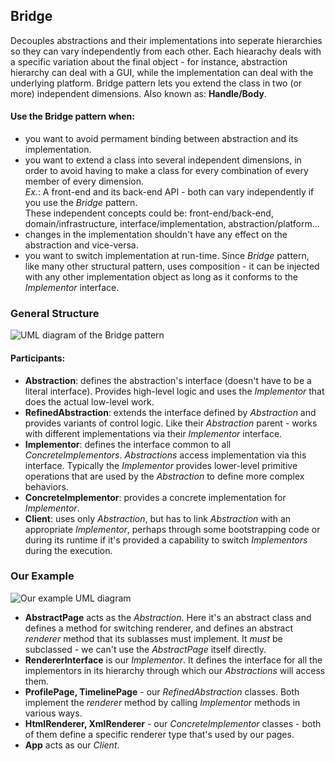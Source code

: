 ## Bridge

Decouples abstractions and their implementations into seperate hierarchies so 
they can vary independently from each other. Each hiearachy deals with
a specific variation about the final object - for instance, abstraction
hierarchy can deal with a GUI, while the implementation can deal with the
underlying platform. Bridge pattern lets you extend the class in two (or more)
independent dimensions.
Also known as: **Handle/Body**.

#### Use the Bridge pattern when:

- you want to avoid permament binding between abstraction and its
  implementation.
- you want to extend a class into several independent dimensions, in order
  to avoid having to make a class for every combination of every member of every
  dimension.  
  _Ex._: A front-end and its back-end API - both can vary independently if you
  use the _Bridge_ pattern.  
  These independent concepts could be: front-end/back-end,
  domain/infrastructure, interface/implementation, abstraction/platform...
- changes in the implementation shouldn't have any effect on the abstraction
  and vice-versa.
- you want to switch implementation at run-time. Since _Bridge_ pattern, like
  many other structural pattern, uses composition - it can be injected with any
  other implementation object as long as it conforms to the _Implementor_
  interface.

### General Structure

![UML diagram of the Bridge pattern][1]

#### Participants:

- **Abstraction**: defines the abstraction's interface (doesn't have to be a
  literal interface). Provides high-level logic and uses the _Implementor_
  that does the actual low-level work.
- **RefinedAbstraction**: extends the interface defined by _Abstraction_ and
  provides variants of control logic. Like their _Abstraction_ parent - works
  with different implementations via their _Implementor_ interface. 
- **Implementor**: defines the interface common to all _ConcreteImplementors_.
  _Abstractions_ access implementation via this interface. Typically the
  _Implementor_ provides lower-level primitive operations that are used by the
  _Abstraction_ to define more complex behaviors.
- **ConcreteImplementor**: provides a concrete implementation for
  _Implementor_.
- **Client**: uses only _Abstraction_, but has to link _Abstraction_ with an
  appropriate _Implementor_, perhaps through some bootstrapping code or during
  its runtime if it's provided a capability to switch _Implementors_ during
  the execution.

### Our Example

![Our example UML diagram][2]

- **AbstractPage** acts as the _Abstraction_. Here it's an abstract class 
  and defines a method for switching renderer, and defines an abstract _renderer_
  method that its sublasses must implement. It _must_ be subclassed - we can't use
  the _AbstractPage_ itself directly.
- **RendererInterface** is our _Implementor_. It defines the interface for all
  the implementors in its hierarchy through which our _Abstractions_ will
  access them.
- **ProfilePage, TimelinePage** - our _RefinedAbstraction_ classes. Both implement
  the _renderer_ method by calling _Implementor_ methods in various ways.
- **HtmlRenderer, XmlRenderer** - our _ConcreteImplementor_ classes - both of
  them define a specific renderer type that's used by our pages.
- **App** acts as our _Client_.

[1]: https://i.ibb.co/RC7m6tN/Bridge.png
[2]: https://i.ibb.co/PGcgB2g/Screenshot-2019-08-18-02-36-34.png
